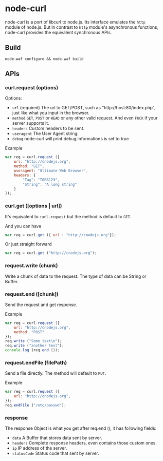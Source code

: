# node-curl
  
 node-curl is a port of libcurl to node.js. Its interface emulates the
 `http` module of node.js. But in contrast to `http` module's asynchronous
 functions, node-curl provides the equivalent synchronous APIs.

## Build
  
    node-waf configure && node-waf build

## APIs

### curl.request (options)
 
 Options:

 - `url`        (required) The url to GET/POST, such as "http://host:80/index.php", just like what you input in the browser.
 - `method`     `GET`, `POST` or `HEAD` or any other valid request. And even `FUCK` if your server supports it.
 - `headers`    Custom headers to be sent. 
 - `useragent`  The User Agent string
 - `debug`      node-curl will print debug informations is set to true

 Example

```javascript
var req = curl.request ({
    url: "http://cnodejs.org",
    method: "GET",
    useragent: "Ultimate Web Browser",
    headers: {
        "Tag": "TGB3123",
        "String": "A long string"
    }
});
```

### curl.get ([options | url])

 It's equivalent to `curl.request` but the method is default to `GET`.

 And you can have

```javascript
var req = curl.get ({ url : "http://cnodejs.org"});
```

 Or just straight forward

```javascript
var req = curl.get ("http://cnodejs.org");
```

### request.write (chunk)
 
 Write a chunk of data to the request. The type of data can be String or Buffer.

### request.end ([chunk])

 Send the request and get response.

 Example

```javascript
var req = curl.request ({
    url: "http://cnodejs.org",
    method: "POST"
});
req.write ("Some text\n");
req.write ("another text");
console.log (req.end ());
```

### request.endFile (filePath)

 Send a file directly. The method will default to `PUT`.

 Example

```javascript
var req = curl.request ({
    url: "http://cnodejs.org",
});
req.endFile ("/etc/passwd");
```

### response

 The response Object is what you get after req.end (), it has following
 fields:

 - `data`        A Buffer that stores data sent by server.
 - `headers`     Complete response headers, even contains those custom ones.
 - `ip`          IP address of the server.
 - `statusCode`  Status code that sent by server.

